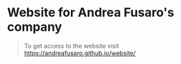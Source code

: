 # Website for Andrea Fusaro's company

> To get access to the website visit https://andreafusaro.github.io/website/
